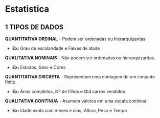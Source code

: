 # Estatistica

## 1 TIPOS DE DADOS

<b>QUANTITATIVA ORDINAL</b> - Podem ser ordenadas ou hierarquizardas.

- **Ex:** Grau de escolaridade e Faixas de idade
  
<b>QUALITATIVA NOMINAIS</b> - Não podem ser ordenadas ou hierarquizardas.

- **Ex:** Estados, Sexo e Cores
  
<b>QUANTITATIVA DISCRETA</b> - Representam uma contagem de um conjunto finito.

- **Ex:** Anos completos, Nº de filhos e Qtd carros vendidos
  
<b>QUALITATIVA CONTÍNUA</b> - Asumem valores em uma escala contínua.

- **Ex:** Idade exata com meses e dias, Altura, Peso e Tempo


